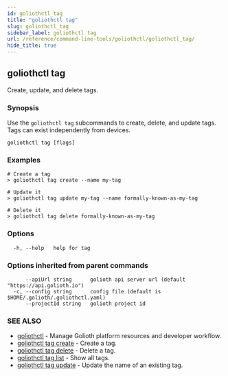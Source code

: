 ```yaml
---
id: goliothctl_tag
title: "goliothctl tag"
slug: goliothctl_tag
sidebar_label: goliothctl tag
url: /reference/command-line-tools/goliothctl/goliothctl_tag/
hide_title: true
---
```

## goliothctl tag

Create, update, and delete tags.

### Synopsis

Use the `goliothctl tag` subcommands to create, delete, and update tags. Tags can exist independently from devices.

```
goliothctl tag [flags]
```

### Examples

```
# Create a tag
> goliothctl tag create --name my-tag

# Update it
> goliothctl tag update my-tag --name formally-known-as-my-tag

# Delete it
> goliothctl tag delete formally-known-as-my-tag
```

### Options

```
  -h, --help   help for tag
```

### Options inherited from parent commands

```
      --apiUrl string      golioth api server url (default "https://api.golioth.io")
  -c, --config string      config file (default is $HOME/.golioth/.goliothctl.yaml)
      --projectId string   golioth project id
```

### SEE ALSO

* [goliothctl](/reference/command-line-tools/goliothctl/goliothctl/)	 - Manage Golioth platform resources and developer workflow.
* [goliothctl tag create](/reference/command-line-tools/goliothctl/goliothctl_tag_create/)	 - Create a tag.
* [goliothctl tag delete](/reference/command-line-tools/goliothctl/goliothctl_tag_delete/)	 - Delete a tag.
* [goliothctl tag list](/reference/command-line-tools/goliothctl/goliothctl_tag_list/)	 - Show all tags.
* [goliothctl tag update](/reference/command-line-tools/goliothctl/goliothctl_tag_update/)	 - Update the name of an existing tag.

